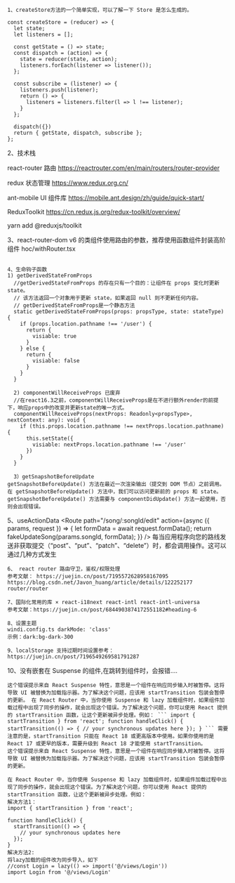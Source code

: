 ```
1、createStore方法的一个简单实现，可以了解一下 Store 是怎么生成的。

const createStore = (reducer) => {
  let state;
  let listeners = [];

  const getState = () => state;
  const dispatch = (action) => {
    state = reducer(state, action);
    listeners.forEach(listener => listener());
  };

  const subscribe = (listener) => {
    listeners.push(listener);
    return () => {
      listeners = listeners.filter(l => l !== listener);
    }
  };

  dispatch({})
  return { getState, dispatch, subscribe };
};
```

2、技术栈

react-router 路由 https://reactrouter.com/en/main/routers/router-provider

redux 状态管理 https://www.redux.org.cn/

ant-mobile UI 组件库 https://mobile.ant.design/zh/guide/quick-start/

ReduxToolkit https://cn.redux.js.org/redux-toolkit/overview/

yarn add @reduxjs/toolkit

3、react-router-dom v6 的类组件使用路由的参数，推荐使用函数组件封装高阶组件 hoc/withRouter.tsx

```

4、生命钩子函数
1) getDerivedStateFromProps
  //getDerivedStateFromProps 的存在只有一个目的：让组件在 props 变化时更新 state。
  // 该方法返回一个对象用于更新 state，如果返回 null 则不更新任何内容。
  // getDerivedStateFromProps是一个静态方法
  static getDerivedStateFromProps(props: propsType, state: stateType) {
    if (props.location.pathname !== '/user') {
      return {
        visiable: true
      }
    } else {
      return {
        visiable: false
      }
    }
  }

  2) componentWillReceiveProps 已废弃
  //在react16.3之前，componentWillReceiveProps是在不进行额外render的前提下，响应props中的改变并更新state的唯一方式。
  componentWillReceiveProps(nextProps: Readonly<propsType>, nextContext: any): void {
    if (this.props.location.pathname !== nextProps.location.pathname) {
      this.setState({
        visiable: nextProps.location.pathname !== '/user'
      })
    }
  }

  3）getSnapshotBeforeUpdate
getSnapshotBeforeUpdate() 方法在最近一次渲染输出（提交到 DOM 节点）之前调用。
在 getSnapshotBeforeUpdate() 方法中，我们可以访问更新前的 props 和 state。
getSnapshotBeforeUpdate() 方法需要与 componentDidUpdate() 方法一起使用，否则会出现错误。

```

5、useActionData <Route path="/song/:songId/edit" action={async ({ params, request }) => { let formData = await request.formData(); return fakeUpdateSong(params.songId, formData); }} /> 每当应用程序向您的路线发送非获取提交（“post”、“put”、“patch”、“delete”）时，都会调用操作。这可以通过几种方式发生

```
6、 react router 路由守卫，鉴权/权限处理
参考文献： https://juejin.cn/post/7195572628958167095 https://blog.csdn.net/Javon_huang/article/details/122252177
router/router

7、国际化常用的库 × react-i18next react-intl react-intl-universa
参考文献：https://juejin.cn/post/6844903874172551182#heading-6

8、设置主题
windi.config.ts darkMode: 'class'
示例：dark:bg-dark-300

9、localStorage 支持过期时间设置参考：https://juejin.cn/post/7196549269581791287
```

10、没有嵌套在 Suspense 的组件,在跳转到组件时，会报错....

````
这个错误提示来自 React Suspense 特性，意思是一个组件在响应同步输入时被暂停。这将导致 UI 被替换为加载指示器。为了解决这个问题，应该用 startTransition 包装会暂停的更新。 在 React Router 中，当你使用 Suspense 和 lazy 加载组件时，如果组件加载过程中出现了同步的操作，就会出现这个错误。为了解决这个问题，你可以使用 React 提供的 startTransition 函数，让这个更新被异步处理。例如： ``` import { startTransition } from 'react'; function handleClick() { startTransition(() => { // your synchronous updates here }); } ``` 需要注意的是，startTransition 只能在 React 18 或更高版本中使用。如果你使用的是 React 17 或更早的版本，需要升级到 React 18 才能使用 startTransition。
这个错误提示来自 React Suspense 特性，意思是一个组件在响应同步输入时被暂停。这将导致 UI 被替换为加载指示器。为了解决这个问题，应该用 startTransition 包装会暂停的更新。

在 React Router 中，当你使用 Suspense 和 lazy 加载组件时，如果组件加载过程中出现了同步的操作，就会出现这个错误。为了解决这个问题，你可以使用 React 提供的 startTransition 函数，让这个更新被异步处理。例如：
解决方法1：
import { startTransition } from 'react';

function handleClick() {
  startTransition(() => {
    // your synchronous updates here
  });
}
解决方法2:
将lazy加载的组件改为同步导入，如下
//const Login = lazy(() => import('@/views/Login'))
import Login from '@/views/Login'
````
